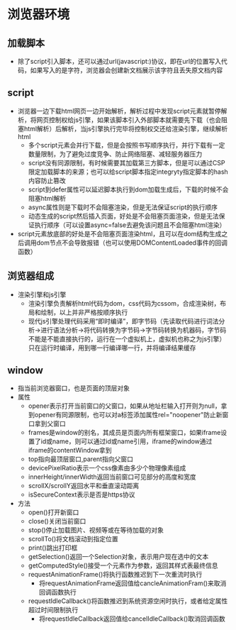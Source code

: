 # 浏览器环境

## 加载脚本
- 除了script引入脚本，还可以通过url(javascript:)协议，即在url的位置写入代码，如果写入的是字符，浏览器会创建新文档展示该字符且丢失原文档内容

## script
- 浏览器一边下载html网页一边开始解析，解析过程中发现script元素就暂停解析，将网页控制权给js引擎，如果该脚本引入外部脚本就需要先下载（也会阻塞html解析）后解析，当js引擎执行完毕将控制权交还给渲染引擎，继续解析html
  - 多个script元素会并行下载，但是会按照书写顺序执行，并行下载有一定数量限制，为了避免过度竞争、防止网络阻塞、减轻服务器压力
  - script没有同源限制，有时候需要其加载第三方脚本，但是可以通过CSP限定加载脚本的来源；也可以给script脚本指定integryty指定脚本的hash内容防止篡改
  - script到defer属性可以延迟脚本执行到dom加载生成后，下载的时候不会阻塞html解析
  - async属性则是下载时不会阻塞渲染，但是无法保证script的执行顺序
  - 动态生成的script然后插入页面，好处是不会阻塞页面渲染，但是无法保证执行顺序（可以设置async=false去避免该问题且不会阻塞html渲染）
- script元素放底部的好处是不会阻塞页面渲染html，且可以在dom结构生成之后调用dom节点不会导致报错（也可以使用DOMContentLoaded事件的回调函数）

## 浏览器组成
- 渲染引擎和js引擎
  - 渲染引擎负责解析html代码为dom，css代码为cssom，合成渲染树，布局和绘制，以上并非严格按顺序执行
  - 现代js引擎处理代码采用“即时编译”，即字节码（先读取代码进行词法分析->进行语法分析->将代码转换为字节码->字节码转换为机器码，字节码不能是不能直接执行的，运行在一个虚拟机上，虚拟机也称之为js引擎）只在运行时编译，用到哪一行编译哪一行，并将编译结果缓存

## window
- 指当前浏览器窗口，也是页面的顶层对象
- 属性
  - opener表示打开当前窗口的父窗口，如果从地址栏输入打开则为null，拿到opener有同源限制，也可以对a标签添加属性rel="noopener"防止新窗口拿到父窗口
  - frames是window的别名，其成员是页面内所有框架窗口，如果iframe设置了id或name，则可以通过id或name引用，iframe的window通过iframe的contentWindow拿到
  - top指向最顶层窗口,parent指向父窗口
  - devicePixelRatio表示一个css像素由多少个物理像素组成
  - innerHeight/innerWidth返回当前窗口可见部分的高度和宽度
  - scrollX/scrollY返回水平和垂直滚动距离
  - isSecureContext表示是否是https协议
- 方法
  - open()打开新窗口
  - close()关闭当前窗口
  - stop()停止加载图片、视频等或在等待加载的对象
  - scrollTo()将文档滚动到指定位置
  - print()跳出打印框
  - getSelection()返回一个Selection对象，表示用户现在选中的文本
  - getComputedStyle()接受一个元素作为参数，返回其样式表最终信息
  - requestAnimationFrame()将执行函数推迟到下一次重流时执行
    - 将requestAnimationFrame返回值给cancleAnimationFram()来取消回调函数执行
  - requestIdleCallback()将函数推迟到系统资源空闲时执行，或者给定属性超过时间限制执行
    - 将requestIdleCallback返回值给cancelIdleCallback()取消回调函数